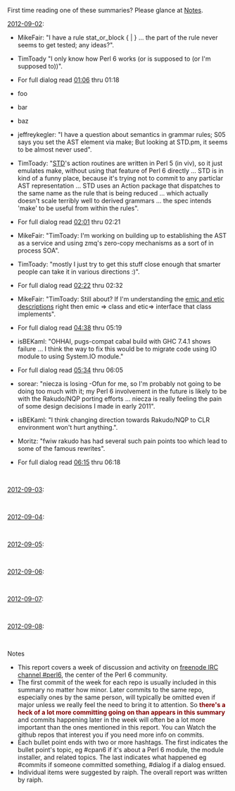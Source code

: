 First time reading one of these summaries? Please glance at [Notes](#Notes).

[2012-09-02](http://irclog.perlgeek.de/perl6/2012-09-02):

* MikeFair: "I have a rule stat_or_block { <block> | <statement> } ... the <statement> part of the rule never seems to get tested; any ideas?".
* TimToady "I only know how Perl 6 works (or is supposed to (or I'm supposed to))".
* For full dialog read [01:06](http://irclog.perlgeek.de/perl6/2012-09-02#i_5951965) thru 01:18

* foo
* bar
* baz

* jeffreykegler: "I have a question about semantics in grammar rules; S05 says you set the AST element via make; But looking at STD.pm, it seems to be almost never used".
* TimToady: "[STD](https://github.com/perl6/std/)'s action routines are written in Perl 5 (in viv), so it just emulates make, without using that feature of Perl 6 directly ... STD is in kind of a funny place, because it's trying not to commit to any particlar AST representation ... STD uses an Action package that dispatches to the same name as the rule that is being reduced ... which actually doesn't scale terribly well to derived grammars ... the spec intends 'make' to be useful from within the rules".
* For full dialog read [02:01](http://irclog.perlgeek.de/perl6/2012-09-02#i_5952017) thru  02:21
    
* MikeFair: "TimToady: I'm working on building up to establishing the AST as a service and using zmq's zero-copy mechanisms as a sort of in process SOA".
* TimToady: "mostly I just try to get this stuff close enough that smarter people can take it in various directions :)".
* For full dialog read [02:22](http://irclog.perlgeek.de/perl6/2012-09-02#i_5952080) thru 02:32

* MikeFair: "TimToady: Still about? If I'm understanding the [emic and etic descriptions](http://irclog.perlgeek.de/perl6/2012-09-02#i_5952103) right then emic => class and etic=> interface that class implements".
* For full dialog read [04:38](http://irclog.perlgeek.de/perl6/2012-09-02#i_5952159) thru 05:19

* isBEKaml: "OHHAI, pugs-compat cabal build with GHC 7.4.1 shows failure ... I think the way to fix this would be to migrate code using IO module to using System.IO module."
* For full dialog read [05:34](http://irclog.perlgeek.de/perl6/2012-09-02#i_5952215) thru 06:05

* sorear: "niecza is losing -Ofun for me, so I'm probably not going to be doing too much with it; my Perl 6 involvement in the future is likely to be with the Rakudo/NQP porting efforts ... niecza is really feeling the pain of some design decisions I made in early 2011".
* isBEKaml: "I think changing direction towards Rakudo/NQP to CLR environment won't hurt anything.".
* Moritz: "fwiw rakudo has had several such pain points too which lead to some of the famous rewrites".
* For full dialog read [06:15](http://irclog.perlgeek.de/perl6/2012-09-02#i_5952246) thru 06:18

<br>

[2012-09-03](http://irclog.perlgeek.de/perl6/2012-09-03):

<br>

[2012-09-04](http://irclog.perlgeek.de/perl6/2012-09-04):

<br>

[2012-09-05](http://irclog.perlgeek.de/perl6/2012-09-05):

<br>

[2012-09-06](http://irclog.perlgeek.de/perl6/2012-09-06):

<br>

[2012-09-07](http://irclog.perlgeek.de/perl6/2012-09-07):

<br>

[2012-09-08](http://irclog.perlgeek.de/perl6/2012-09-08):

<br>

<a name="Notes"></a>Notes

* This report covers a week of discussion and activity on [freenode IRC channel #perl6](http://webchat.freenode.net), the center of the Perl 6 community.
* The first commit of the week for each repo is usually included in this summary no matter how minor. Later commits to the same repo, especially ones by the same person, will typically be omitted even if major unless we really feel the need to bring it to attention. So <font color="maroon">**there's a heck of a lot more committing going on than appears in this summary**</font> and commits happening later in the week will often be a lot more important than the ones mentioned in this report. You can Watch the github repos that interest you if you need more info on commits.
* Each bullet point ends with two or more hashtags. The first indicates the bullet point's topic, eg #cpan6 if it's about a Perl 6 module, the module installer, and related topics. The last indicates what happened eg #commits if someone committed something, #dialog if a dialog ensued.
* Individual items were suggested by raiph. The overall report was written by raiph.